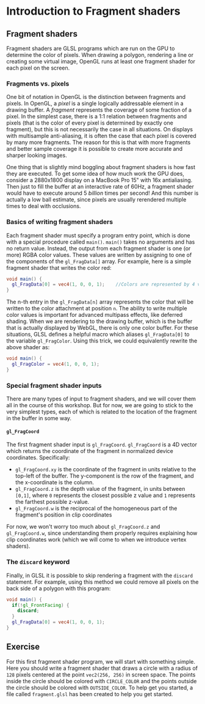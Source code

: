 # Introduction to Fragment shaders

## Fragment shaders

Fragment shaders are GLSL programs which are run on the GPU to determine the color of pixels. When drawing a polygon, rendering a line or creating some virtual image, OpenGL runs at least one fragment shader for each pixel on the screen.

### Fragments vs. pixels

One bit of notation in OpenGL is the distinction between fragments and pixels.  In OpenGL, a *pixel* is a single logically addressable element in a drawing buffer. A *fragment* represents the coverage of some fraction of a pixel. In the simplest case, there is a 1:1 relation between fragments and pixels (that is the color of every pixel is determined by exactly one fragment), but this is not necessarily the case in all situations. On displays with multisample anti-aliasing, it is often the case that each pixel is covered by many more fragments. The reason for this is that with more fragments and better sample coverage it is possible to create more accurate and sharper looking images.

One thing that is slightly mind boggling about fragment shaders is how fast they are executed. To get some idea of how much work the GPU does, consider a 2880x1800 display on a MacBook Pro 15" with 16x antialiasing.  Then just to fill the buffer at an interactive rate of 60Hz, a fragment shader would have to execute around 5 *billion* times per second! And this number is actually a low ball estimate, since pixels are usually rerendered multiple times to deal with occlusions.

### Basics of writing fragment shaders

Each fragment shader must specify a program entry point, which is done with a special procedure called `main()`.  `main()` takes no arguments and has no return value. Instead, the output from each fragment shader is one (or more) RGBA color values. These values are written by assigning to one of the components of the `gl_FragData[]` array. For example, here is a simple fragment shader that writes the color red:

```glsl
void main() {
  gl_FragData[0] = vec4(1, 0, 0, 1);    //Colors are represented by 4 vectors in RGBA order
}
```

The n-th entry in the `gl_FragData[n]` array represents the color that will be written to the color attachment at position `n`. The ability to write multiple color values is important for advanced multipass effects, like deferred shading. When we are rendering to the drawing buffer, which is the buffer that is actually displayed by WebGL, there is only one color buffer. For these situations, GLSL defines a helpful macro which aliases `gl_FragData[0]` to the variable `gl_FragColor`.  Using this trick, we could equivalently rewrite the above shader as:

```glsl
void main() {
  gl_FragColor = vec4(1, 0, 0, 1);
}
```

### Special fragment shader inputs

There are many types of input to fragment shaders, and we will cover them all in the course of this workshop. But for now, we are going to stick to the very simplest types, each of which is related to the location of the fragment in the buffer in some way.

#### `gl_FragCoord`

The first fragment shader input is `gl_FragCoord`.  `gl_FragCoord` is a 4D vector which returns the coordinate of the fragment in normalized device coordinates. Specifically:

* `gl_FragCoord.xy` is the coordinate of the fragment in units relative to the top-left of the buffer.  The y-component is the row of the fragment, and the x-coordinate is the column.
* `gl_FragCoord.z` is the depth value of the fragment, in units between `[0,1]`, where `0` represents the closest possible z value and `1` represents the farthest possible z-value.
* `gl_FragCoord.w` is the reciprocal of the homogeneous part of the fragment's position in clip coordinates

For now, we won't worry too much about `gl_FragCoord.z` and `gl_FragCoord.w`, since understanding them properly requires explaining how clip coordinates work (which we will come to when we introduce vertex shaders).

### The `discard` keyword

Finally, in GLSL it is possible to skip rendering a fragment with the `discard` statement.  For example, using this method we could remove all pixels on the back side of a polygon with this program:

```glsl
void main() {
  if(!gl_FrontFacing) {
    discard;
  }
  gl_FragData[0] = vec4(1, 0, 0, 1);
}
```

## Exercise

For this first fragment shader program, we will start with something simple.  Here you should write a fragment shader that draws a circle with a radius of `128` pixels centered at the point `vec2(256, 256)` in screen space.  The points inside the circle should be colored with `CIRCLE_COLOR` and the points outside the circle should be colored with `OUTSIDE_COLOR`.  To help get you started, a file called `fragment.glsl` has been created to help you get started.
